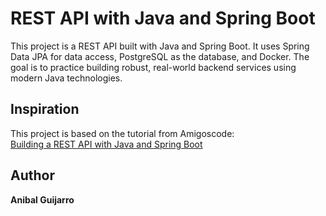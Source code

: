 # REST API with Java and Spring Boot

This project is a REST API built with Java and Spring Boot. It uses Spring Data JPA for data access, PostgreSQL as the database, and Docker. The goal is to practice building robust, real-world backend services using modern Java technologies.

## Inspiration

This project is based on the tutorial from Amigoscode:  
[Building a REST API with Java and Spring Boot](https://www.youtube.com/watch?v=Cw0J6jYJtzw)


## Author

**Anibal Guijarro**
